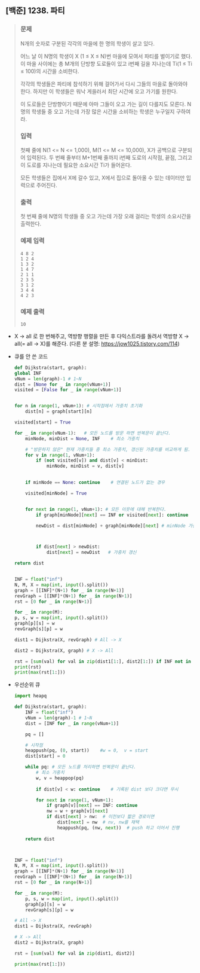 ## [백준] 1238. 파티

>### 문제
>
>N개의 숫자로 구분된 각각의 마을에 한 명의 학생이 살고 있다.
>
>어느 날 이 N명의 학생이 X (1 ≤ X ≤ N)번 마을에 모여서 파티를 벌이기로 했다. 이 마을 사이에는 총 M개의 단방향 도로들이 있고 i번째 길을 지나는데 Ti(1 ≤ Ti ≤ 100)의 시간을 소비한다.
>
>각각의 학생들은 파티에 참석하기 위해 걸어가서 다시 그들의 마을로 돌아와야 한다. 하지만 이 학생들은 워낙 게을러서 최단 시간에 오고 가기를 원한다.
>
>이 도로들은 단방향이기 때문에 아마 그들이 오고 가는 길이 다를지도 모른다. N명의 학생들 중 오고 가는데 가장 많은 시간을 소비하는 학생은 누구일지 구하여라.
>
>### 입력
>
>첫째 줄에 N(1 <= N <= 1,000), M(1 <= M <= 10,000), X가 공백으로 구분되어 입력된다. 두 번째 줄부터 M+1번째 줄까지 i번째 도로의 시작점, 끝점, 그리고 이 도로를 지나는데 필요한 소요시간 Ti가 들어온다.
>
>모든 학생들은 집에서 X에 갈수 있고, X에서 집으로 돌아올 수 있는 데이터만 입력으로 주어진다.
>
>### 출력
>
>첫 번째 줄에 N명의 학생들 중 오고 가는데 가장 오래 걸리는 학생의 소요시간을 출력한다.
>
>### 예제 입력
>
>```
>4 8 2
>1 2 4
>1 3 2
>1 4 7
>2 1 1
>2 3 5
>3 1 2
>3 4 4
>4 2 3
>```
>
>### 예제 출력
>
>```
>10
>```





* X -> all 로 한 번해주고, 역방향 행렬을 만든 후 다익스트라를 돌려서 역방향 X -> all(= all -> X)를 해준다. (다른 분 설명: https://jow1025.tistory.com/114)



* 큐를 안 쓴 코드

  ```python
  def Dijkstra(start, graph):
  global INF
  vNum = len(graph)-1 # 1~N
  dist = [None for _ in range(vNum+1)]
  visited = [False for _ in range(vNum+1)]
  
  
  for n in range(1, vNum+1): # 시작점에서 가중치 초기화
      dist[n] = graph[start][n]
  
  visited[start] = True
  
  for _ in range(vNum-1):	# 모든 노드를 방문 하면 반복문이 끝난다.
      minNode, minDist = None, INF    # 최소 가중치
  
      # "방문하지 않은" 현재 가중치들 중 최소 가중치, 갱신된 가중치를 비교하게 됨. 방문한 건 제외한다. 방문한 건, 이미 최소 가중치가 갱신되었기 떄문
      for v in range(1, vNum+1):
          if (not visited[v]) and dist[v] < minDist:
              minNode, minDist = v, dist[v]
  
      
      if minNode == None: continue    # 연결된 노드가 없는 경우
  
      visited[minNode] = True
  
  
      for next in range(1, vNum+1):	# 모든 이웃에 대해 반복한다.
          if graph[minNode][next] == INF or visited[next]: continue
  
          newDist = dist[minNode] + graph[minNode][next] # minNode 가중치 + next 가중치
  
  
  
          if dist[next] > newDist:
              dist[next] = newDist   # 가중치 갱신
  
  return dist
  
  
  INF = float("inf")
  N, M, X = map(int, input().split())
  graph = [[INF]*(N+1) for _ in range(N+1)]
  revGraph = [[INF]*(N+1) for _ in range(N+1)]
  rst = [0 for _ in range(N+1)]
  
  for _ in range(M):
  p, s, w = map(int, input().split())
  graph[p][s] = w
  revGraph[s][p] = w
  
  dist1 = Dijkstra(X, revGraph) # All -> X
  
  dist2 = Dijkstra(X, graph) # X -> All
  
  rst = [sum(val) for val in zip(dist1[1:], dist2[1:]) if INF not in val]
  print(rst)
  print(max(rst[1:]))
  
  ```
  
  



* 우선순위 큐

  ```python
  import heapq
  
  def Dijkstra(start, graph):
      INF = float("inf")
      vNum = len(graph)-1 # 1~N
      dist = [INF for _ in range(vNum+1)]
  
      pq = []
  
      # 시작점
      heappush(pq, (0, start))    #w = 0,  v = start
      dist[start] = 0
  
      while pq:	# 모든 노드를 처리하면 반복문이 끝난다.
          # 최소 가중치
          w, v = heappop(pq)
          
          if dist[v] < w: continue    # 기록된 dist 보다 크다면 무시
  
          for next in range(1, vNum+1):
              if graph[v][next] == INF: continue
              nw = w + graph[v][next]
              if dist[next] > nw:  # 이전보다 짧은 경로이면
                  dist[next] = nw  # nv, nw를 채택
                  heappush(pq, (nw, next))  # push 하고 이어서 진행
      
      return dist
  
  
  
  INF = float("inf")
  N, M, X = map(int, input().split())
  graph = [[INF]*(N+1) for _ in range(N+1)]
  revGraph = [[INF]*(N+1) for _ in range(N+1)]
  rst = [0 for _ in range(N+1)]
  
  for _ in range(M):
      p, s, w = map(int, input().split())
      graph[p][s] = w
      revGraph[s][p] = w
  
  # All -> X
  dist1 = Dijkstra(X, revGraph)
  
  # X -> All
  dist2 = Dijkstra(X, graph)
  
  rst = [sum(val) for val in zip(dist1, dist2)]
  
  print(max(rst[1:]))

  ```
  
  
  
  